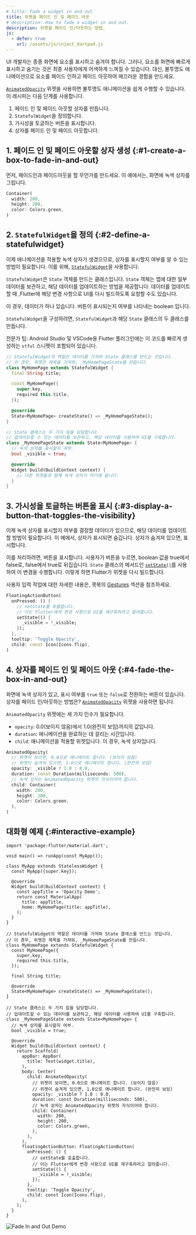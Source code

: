 ```yaml
---
# title: Fade a widget in and out
title: 위젯을 페이드 인 및 페이드 아웃
# description: How to fade a widget in and out.
description: 위젯을 페이드 인/아웃하는 방법.
js:
  - defer: true
    url: /assets/js/inject_dartpad.js
---
```


<?code-excerpt path-base="cookbook/animation/opacity_animation/"?>

UI 개발자는 종종 화면에 요소를 표시하고 숨겨야 합니다. 
그러나, 요소를 화면에 빠르게 표시하고 숨기는 것은 최종 사용자에게 어색하게 느껴질 수 있습니다. 
대신, 불투명도 애니메이션으로 요소를 페이드 인하고 페이드 아웃하여 매끄러운 경험을 만드세요.

[`AnimatedOpacity`][] 위젯을 사용하면 불투명도 애니메이션을 쉽게 수행할 수 있습니다. 
이 레시피는 다음 단계를 사용합니다.

  1. 페이드 인 및 페이드 아웃할 상자를 만듭니다.
  2. `StatefulWidget`을 정의합니다.
  3. 가시성을 토글하는 버튼을 표시합니다.
  4. 상자를 페이드 인 및 페이드 아웃합니다.

## 1. 페이드 인 및 페이드 아웃할 상자 생성 {:#1-create-a-box-to-fade-in-and-out}

먼저, 페이드인과 페이드아웃을 할 무언가를 만드세요. 
이 예에서는, 화면에 녹색 상자를 그립니다.

<?code-excerpt "lib/main.dart (Container)" replace="/^child: //g;/\),$/)/g"?>
```dart
Container(
  width: 200,
  height: 200,
  color: Colors.green,
)
```

## 2. `StatefulWidget`을 정의 {:#2-define-a-statefulwidget}

이제 애니메이션을 적용할 녹색 상자가 생겼으므로, 상자를 표시할지 여부를 알 수 있는 방법이 필요합니다. 
이를 위해, [`StatefulWidget`][]을 사용합니다.

`StatefulWidget`은 `State` 객체를 만드는 클래스입니다. 
`State` 객체는 앱에 대한 일부 데이터를 보관하고, 해당 데이터를 업데이트하는 방법을 제공합니다. 
데이터를 업데이트할 때 ,Flutter에 해당 변경 사항으로 UI를 다시 빌드하도록 요청할 수도 있습니다.

이 경우, 데이터가 하나 있습니다. 버튼이 표시되는지 여부를 나타내는 boolean 입니다.

`StatefulWidget`을 구성하려면, `StatefulWidget`과 해당 `State` 클래스의 두 클래스를 만듭니다. 

전문가 팁: Android Studio 및 VSCode용 Flutter 플러그인에는 
이 코드를 빠르게 생성하는 `stful` 스니펫이 포함되어 있습니다.

<?code-excerpt "lib/starter.dart (Starter)" remove="return Container();"?>
```dart
// StatefulWidget의 역할은 데이터를 가져와 State 클래스를 만드는 것입니다.
// 이 경우, 위젯은 제목을 가져와, _MyHomePageState를 만듭니다.
class MyHomePage extends StatefulWidget {
  final String title;

  const MyHomePage({
    super.key,
    required this.title,
  });

  @override
  State<MyHomePage> createState() => _MyHomePageState();
}

// State 클래스는 두 가지 일을 담당합니다. 
// 업데이트할 수 있는 데이터를 보관하고, 해당 데이터를 사용하여 UI를 구축합니다.
class _MyHomePageState extends State<MyHomePage> {
  // 녹색 상자를 표시할지 여부.
  bool _visible = true;

  @override
  Widget build(BuildContext context) {
    // 다른 위젯들과 함께 녹색 상자가 여기에 옵니다.
  }
}
```

## 3. 가시성을 토글하는 버튼을 표시 {:#3-display-a-button-that-toggles-the-visibility}

이제 녹색 상자를 표시할지 여부를 결정할 데이터가 있으므로, 해당 데이터를 업데이트할 방법이 필요합니다. 
이 예에서, 상자가 표시되면 숨깁니다. 상자가 숨겨져 있으면, 표시합니다.

이를 처리하려면, 버튼을 표시합니다. 
사용자가 버튼을 누르면, boolean 값을 true에서 false로, false에서 true로 뒤집습니다. 
`State` 클래스의 메서드인 [`setState()`][]를 사용하여 이 변경을 수행합니다. 
이렇게 하면 Flutter가 위젯을 다시 빌드합니다.

사용자 입력 작업에 대한 자세한 내용은, 쿡북의 [Gestures][] 섹션을 참조하세요.

<?code-excerpt "lib/main.dart (FAB)" replace="/^floatingActionButton: //g;/^\),$/)/g"?>
```dart
FloatingActionButton(
  onPressed: () {
    // setState를 호출합니다. 
    // 이는 Flutter에게 변경 사항으로 UI를 재구축하라고 알려줍니다.
    setState(() {
      _visible = !_visible;
    });
  },
  tooltip: 'Toggle Opacity',
  child: const Icon(Icons.flip),
)
```

## 4. 상자를 페이드 인 및 페이드 아웃 {:#4-fade-the-box-in-and-out}

화면에 녹색 상자가 있고, 표시 여부를 `true` 또는 `false`로 전환하는 버튼이 있습니다. 
상자를 페이드 인/아웃하는 방법은? [`AnimatedOpacity`][] 위젯을 사용하면 됩니다.

`AnimatedOpacity` 위젯에는 세 가지 인수가 필요합니다.

* `opacity`: 0.0(보이지 않음)에서 1.0(완전히 보임)까지의 값입니다.
* `duration`: 애니메이션을 완료하는 데 걸리는 시간입니다.
* `child`: 애니메이션을 적용할 위젯입니다. 이 경우, 녹색 상자입니다.

<?code-excerpt "lib/main.dart (AnimatedOpacity)" replace="/^child: //g;/^\),$/)/g"?>
```dart
AnimatedOpacity(
  // 위젯이 보이면, 0.0으로 애니메이트 합니다. (보이지 않음)
  // 위젯이 숨겨져 있으면, 1.0으로 애니메이트 합니다. (완전히 보임)
  opacity: _visible ? 1.0 : 0.0,
  duration: const Duration(milliseconds: 500),
  // 녹색 상자는 AnimatedOpacity 위젯의 자식이어야 합니다.
  child: Container(
    width: 200,
    height: 200,
    color: Colors.green,
  ),
)
```

## 대화형 예제 {:#interactive-example}

<?code-excerpt "lib/main.dart"?>
```dartpad title="Implicit Animation Opacity DartPad hands-on example" run="true"
import 'package:flutter/material.dart';

void main() => runApp(const MyApp());

class MyApp extends StatelessWidget {
  const MyApp({super.key});

  @override
  Widget build(BuildContext context) {
    const appTitle = 'Opacity Demo';
    return const MaterialApp(
      title: appTitle,
      home: MyHomePage(title: appTitle),
    );
  }
}

// StatefulWidget의 역할은 데이터를 가져와 State 클래스를 만드는 것입니다.
// 이 경우, 위젯은 제목을 가져와, _MyHomePageState를 만듭니다.
class MyHomePage extends StatefulWidget {
  const MyHomePage({
    super.key,
    required this.title,
  });

  final String title;

  @override
  State<MyHomePage> createState() => _MyHomePageState();
}

// State 클래스는 두 가지 일을 담당합니다. 
// 업데이트할 수 있는 데이터를 보관하고, 해당 데이터를 사용하여 UI를 구축합니다.
class _MyHomePageState extends State<MyHomePage> {
  // 녹색 상자를 표시할지 여부.
  bool _visible = true;

  @override
  Widget build(BuildContext context) {
    return Scaffold(
      appBar: AppBar(
        title: Text(widget.title),
      ),
      body: Center(
        child: AnimatedOpacity(
          // 위젯이 보이면, 0.0으로 애니메이트 합니다. (보이지 않음)
          // 위젯이 숨겨져 있으면, 1.0으로 애니메이트 합니다. (완전히 보임)
          opacity: _visible ? 1.0 : 0.0,
          duration: const Duration(milliseconds: 500),
          // 녹색 상자는 AnimatedOpacity 위젯의 자식이어야 합니다.
          child: Container(
            width: 200,
            height: 200,
            color: Colors.green,
          ),
        ),
      ),
      floatingActionButton: FloatingActionButton(
        onPressed: () {
          // setState를 호출합니다. 
          // 이는 Flutter에게 변경 사항으로 UI를 재구축하라고 알려줍니다.
          setState(() {
            _visible = !_visible;
          });
        },
        tooltip: 'Toggle Opacity',
        child: const Icon(Icons.flip),
      ),
    );
  }
}
```

<noscript>
  <img src="/assets/images/docs/cookbook/fade-in-out.gif" alt="Fade In and Out Demo" class="site-mobile-screenshot" />
</noscript>

[`AnimatedOpacity`]: {{site.api}}/flutter/widgets/AnimatedOpacity-class.html
[Gestures]: /cookbook#gestures
[`StatefulWidget`]: {{site.api}}/flutter/widgets/StatefulWidget-class.html
[`setState()`]: {{site.api}}/flutter/widgets/State/setState.html
